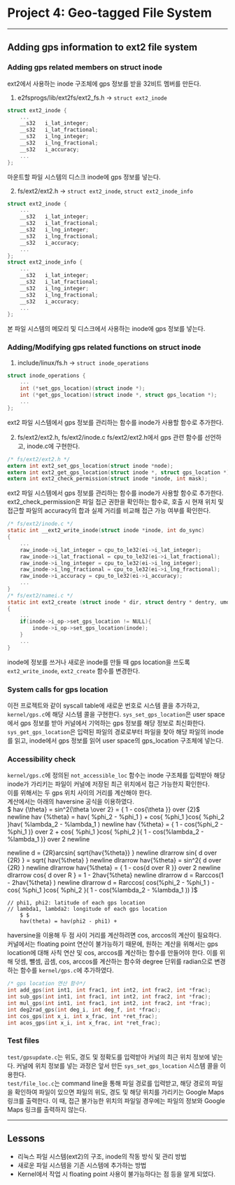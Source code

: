 # Project 4: Geo-tagged File System
----------------------------------------------------------
## Adding gps information to ext2 file system 
### Adding gps related members on struct inode
ext2에서 사용하는 inode 구조체에 gps 정보를 받을 32비트 멤버를 만든다.

1. e2fsprogs/lib/ext2fs/ext2_fs.h -> `struct ext2_inode`
```C
struct ext2_inode {
    ...
	__s32	i_lat_integer;
	__s32	i_lat_fractional;
	__s32	i_lng_integer;
	__s32	i_lng_fractional;
	__s32	i_accuracy;
    ...
};
```
마운트할 파일 시스템의 디스크 inode에 gps 정보를 넣는다.

2. fs/ext2/ext2.h -> `struct ext2_inode`, `struct ext2_inode_info`
```C
struct ext2_inode {
    ...
	__s32	i_lat_integer;
	__s32	i_lat_fractional;
	__s32	i_lng_integer;
	__s32	i_lng_fractional;
	__s32	i_accuracy;
    ...
};
struct ext2_inode_info {
    ...
	__s32	i_lat_integer;
	__s32	i_lat_fractional;
	__s32	i_lng_integer;
	__s32	i_lng_fractional;
	__s32	i_accuracy;
    ...
};
```
본 파일 시스템의 메모리 및 디스크에서 사용하는 inode에 gps 정보를 넣는다.
### Adding/Modifying gps related functions on struct inode
1. include/linux/fs.h -> `struct inode_operations`
```C
struct inode_operations {
	...
	int (*set_gps_location)(struct inode *);
	int (*get_gps_location)(struct inode *, struct gps_location *);
    ...
};
```
ext2 파일 시스템에서 gps 정보를 관리하는 함수를 inode가 사용할 함수로 추가한다.

2. fs/ext2/ext2.h, fs/ext2/inode.c
fs/ext2/ext2.h에서 gps 관련 함수를 선언하고, inode.c에 구현한다.
```C
/* fs/ext2/ext2.h */
extern int ext2_set_gps_location(struct inode *node);
extern int ext2_get_gps_location(struct inode *, struct gps_location *);
extern int ext2_check_permission(struct inode *inode, int mask);
```
ext2 파일 시스템에서 gps 정보를 관리하는 함수를 inode가 사용할 함수로 추가한다.   
ext2_check_permission은 파일 접근 권한을 확인하는 함수로, 호출 시 현재 위치 및 접근할 파일의 accuracy의 합과 실제 거리를 비교해 접근 가능 여부를 확인한다.

```C
/* fs/ext2/inode.c */
static int __ext2_write_inode(struct inode *inode, int do_sync)
{
    ...
    raw_inode->i_lat_integer = cpu_to_le32(ei->i_lat_integer);
	raw_inode->i_lat_fractional = cpu_to_le32(ei->i_lat_fractional);
	raw_inode->i_lng_integer = cpu_to_le32(ei->i_lng_integer);
	raw_inode->i_lng_fractional = cpu_to_le32(ei->i_lng_fractional);
	raw_inode->i_accuracy = cpu_to_le32(ei->i_accuracy);
    ...
}
/* fs/ext2/namei.c */
static int ext2_create (struct inode * dir, struct dentry * dentry, umode_t mode, bool excl)
{
	...
	if(inode->i_op->set_gps_location != NULL){
		inode->i_op->set_gps_location(inode);
	}
	...
}
```
inode에 정보를 쓰거나 새로운 inode를 만들 때 gps location을 쓰도록 `ext2_write_inode`, `ext2_create` 함수를 변경한다.


### System calls for gps location
이전 프로젝트와 같이 syscall table에 새로운 번호로 시스템 콜을 추가하고, `kernel/gps.c`에 해당 시스템 콜을 구현한다.
`sys_set_gps_location`은 user space에서 gps 정보를 받아 커널에서 기억하는 gps 정보를 해당 정보로 최신화한다.
`sys_get_gps_location`은 입력된 파일의 경로로부터 파일을 찾아 해당 파일의 inode를 읽고, inode에서 gps 정보를 읽어 user space의 gps_location 구조체에 넣는다.


### Accessibility check
`kernel/gps.c`에 정의된 `not_accessible_loc` 함수는 inode 구조체를 입력받아 해당 inode가 가리키는 파일이 커널에 저장된 최근 위치에서 접근 가능한지 확인한다.  
이를 위해서는 두 gps 위치 사이의 거리를 계산해야 한다.  
계산에서는 아래의 haversine 공식을 이용하였다.  
$ hav {\theta}  = sin^2{\theta \over 2} = { 1 - cos{\theta }} over {2}$  
newline
hav {%theta}  = hav( %phi_2 - %phi_1 ) + cos{ %phi_1 }cos{ %phi_2 }hav( %lambda_2 - %lambda_1 )
newline
hav {%theta} = { 1 - cos(%phi_2 - %phi_1 )} over 2 + cos{ %phi_1 }cos{ %phi_2 }{ 1 - cos(%lambda_2 - %lambda_1 )} over 2
newline

newline
d = {2R}arcsin{ sqrt{hav{%theta}} }
newline
dlrarrow sin{ d over {2R} } = sqrt{ hav{%theta} }
newline
dlrarrow hav{%theta} = sin^2{ d over {2R} }
newline
dlrarrow hav{%theta} = { 1 - cos{d over R }} over 2
newline
dlrarrow cos{ d over R } = 1 - 2hav{%theta}
newline
dlrarrow d = Rarccos(1 - 2hav{%theta} ) 
newline
dlrarrow d = Rarccos( cos(%phi_2 - %phi_1 ) - cos{ %phi_1 }cos{ %phi_2 }( 1 - cos(%lambda_2 - %lambda_1 )) )$
```
// phi1, phi2: latitude of each gps location
// lambda1, lambda2: longitude of each gps location
    $ $
    hav(theta) = hav(phi2 - phi1) + 
``` 

haversine을 이용해 두 점 사이 거리를 계산하려면 cos, arccos의 계산이 필요하다. 커널에서는 floating point 연산이 불가능하기 때문에, 원하는 계산을 위해서는 gps location에 대해 사칙 연산 및 cos, arccos를 계산하는 함수를 만들어야 한다. 이를 위해 덧셈, 뺄셈, 곱셈, cos, arccos를 계산하는 함수와 degree 단위를 radian으로 변경하는 함수를 `kernel/gps.c`에 추가하였다.
```C
/* gps location 연산 함수*/
int add_gps(int int1, int frac1, int int2, int frac2, int *frac);
int sub_gps(int int1, int frac1, int int2, int frac2, int *frac);
int mul_gps(int int1, int frac1, int int2, int frac2, int *frac);
int deg2rad_gps(int deg_i, int deg_f, int *frac);
int cos_gps(int x_i, int x_frac, int *ret_frac);
int acos_gps(int x_i, int x_frac, int *ret_frac);
```

### Test files
`test/gpsupdate.c`는 위도, 경도 및 정확도를 입력받아 커널의 최근 위치 정보에 넣는다. 커널에 위치 정보를 넣는 과정은 앞서 만든 `sys_set_gps_location` 시스템 콜을 이용한다.  
`test/file_loc.c`는 command line을 통해 파일 경로를 입력받고, 해당 경로의 파일을 확인하여 파일이 있으면 파일의 위도, 경도 및 해당 위치를 가리키는 Google Maps 링크를 출력한다.
이 때, 접근 불가능한 위치의 파일일 경우에는 파일의 정보와 Google Maps 링크를 출력하지 않는다.

--------------------------------------------------
## Lessons
+ 리눅스 파일 시스템(ext2)의 구조, inode의 작동 방식 및 관리 방법
+ 새로운 파일 시스템을 기존 시스템에 추가하는 방법
+ Kernel에서 작업 시 floating point 사용이 불가능하다는 점 등을 알게 되었다.
